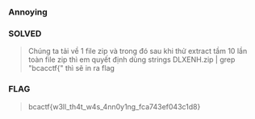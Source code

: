 ### Annoying
### SOLVED
> Chúng ta tải về 1 file zip và trong đó sau khi thử extract tầm 10 lần toàn file zip thì em quyết định dùng strings DLXENH.zip | grep "bcacctf{" thì sẽ in ra flag
### FLAG
> bcactf{w3ll_th4t_w4s_4nn0y1ng_fca743ef043c1d8}
